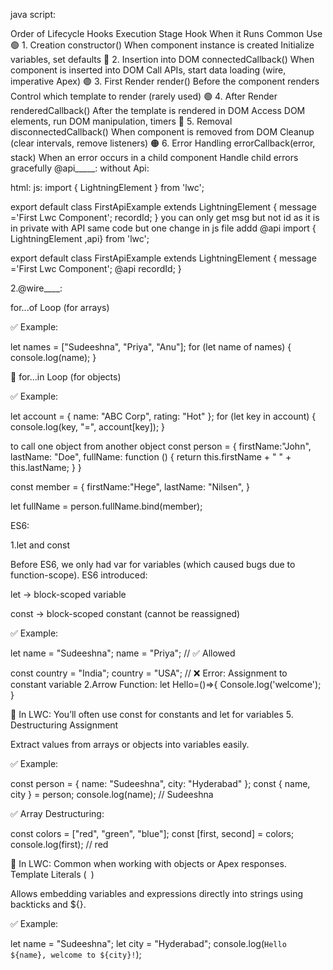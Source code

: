 java script:

Order of Lifecycle Hooks Execution
Stage	Hook	When it Runs	Common Use
🟢 1. Creation	constructor()	When component instance is created	Initialize variables, set defaults
🔵 2. Insertion into DOM	connectedCallback()	When component is inserted into DOM	Call APIs, start data loading (wire, imperative Apex)
🟣 3. First Render	render()	Before the component renders	Control which template to render (rarely used)
🟢 4. After Render	renderedCallback()	After the template is rendered in DOM	Access DOM elements, run DOM manipulation, timers
🔴 5. Removal	disconnectedCallback()	When component is removed from DOM	Cleanup (clear intervals, remove listeners)
🟠 6. Error Handling	errorCallback(error, stack)	When an error occurs in a child component	Handle child errors gracefully
@api_____:
without Api:

html:
<template>
    <div> Message:{message}</div>
    <div> RecordId:{recordId}</div>
</template>
js:
import { LightningElement } from 'lwc';

export default class FirstApiExample extends LightningElement {
 message ='First Lwc Component';
 recordId;
}
you can only get msg but not id as it is in private
with API
same code but one change
in js file addd @api
import { LightningElement ,api} from 'lwc';

export default class FirstApiExample extends LightningElement {
 message ='First Lwc Component';
  @api recordId;
}

2.@wire____:



for...of Loop (for arrays)

✅ Example:

let names = ["Sudeeshna", "Priya", "Anu"];
for (let name of names) {
  console.log(name);
}

🔹 for...in Loop (for objects)

✅ Example:

let account = { name: "ABC Corp", rating: "Hot" };
for (let key in account) {
  console.log(key, "=", account[key]);
}



 to call one object from another object
const person = {
  firstName:"John",
  lastName: "Doe",
  fullName: function () {
    return this.firstName + " " + this.lastName;
  }
}

const member = {
  firstName:"Hege",
  lastName: "Nilsen",
}

let fullName = person.fullName.bind(member);

ES6:

1.let and const

Before ES6, we only had var for variables (which caused bugs due to function-scope).
ES6 introduced:

let → block-scoped variable

const → block-scoped constant (cannot be reassigned)

✅ Example:

let name = "Sudeeshna";
name = "Priya"; // ✅ Allowed

const country = "India";
country = "USA"; // ❌ Error: Assignment to constant variable
2.Arrow Function:
let Hello=()=>{
Console.log('welcome');
}

📘 In LWC: You’ll often use const for constants and let for variables
5. Destructuring Assignment

Extract values from arrays or objects into variables easily.

✅ Example:

const person = { name: "Sudeeshna", city: "Hyderabad" };
const { name, city } = person;
console.log(name); // Sudeeshna


✅ Array Destructuring:

const colors = ["red", "green", "blue"];
const [first, second] = colors;
console.log(first); // red


📘 In LWC: Common when working with objects or Apex responses.
Template Literals (` `)

Allows embedding variables and expressions directly into strings using backticks and ${}.

✅ Example:

let name = "Sudeeshna";
let city = "Hyderabad";
console.log(`Hello ${name}, welcome to ${city}!`);
